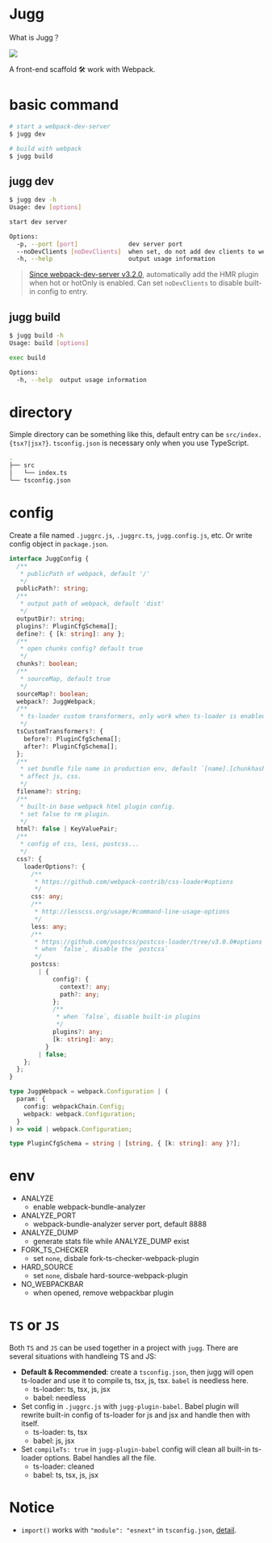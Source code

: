 # Jugg

What is Jugg？

![](https://d1u5p3l4wpay3k.cloudfront.net/dota2_gamepedia/0/03/Juggernaut_icon.png?version=99b0ef7bad0a95b1a29110f536607f9e)

A front-end scaffold 🛠️ work with Webpack.

# basic command

```bash
# start a webpack-dev-server
$ jugg dev

# build with webpack
$ jugg build
```

## jugg dev

```bash
$ jugg dev -h
Usage: dev [options]

start dev server

Options:
  -p, --port [port]              dev server port
  --noDevClients [noDevClients]  when set, do not add dev clients to webpack entry  (default: false)
  -h, --help                     output usage information

```

> [Since webpack-dev-server v3.2.0](https://github.com/webpack/webpack-dev-server/releases/tag/v3.2.0), automatically add the HMR plugin when hot or hotOnly is enabled. Can set `noDevClients` to disable built-in config to entry.

## jugg build

```bash
$ jugg build -h
Usage: build [options]

exec build

Options:
  -h, --help  output usage information
```

# directory

Simple directory can be something like this, default entry can be `src/index.{tsx?|jsx?}`. `tsconfig.json` is necessary only when you use TypeScript.

```bash
.
├── src
│   └── index.ts
└── tsconfig.json

```

# config

Create a file named `.juggrc.js`, `.juggrc.ts`, `jugg.config.js`, etc. Or write config object in `package.json`.

```ts
interface JuggConfig {
  /**
   * publicPath of webpack, default '/'
   */
  publicPath?: string;
  /**
   * output path of webpack, default 'dist'
   */
  outputDir?: string;
  plugins?: PluginCfgSchema[];
  define?: { [k: string]: any };
  /**
   * open chunks config? default true
   */
  chunks?: boolean;
  /**
   * sourceMap, default true
   */
  sourceMap?: boolean;
  webpack?: JuggWebpack;
  /**
   * ts-loader custom transformers, only work when ts-loader is enabled
   */
  tsCustomTransformers?: {
    before?: PluginCfgSchema[];
    after?: PluginCfgSchema[];
  };
  /**
   * set bundle file name in production env, default `[name].[chunkhash]`.
   * affect js, css.
   */
  filename?: string;
  /**
   * built-in base webpack html plugin config.
   * set false to rm plugin.
   */
  html?: false | KeyValuePair;
  /**
   * config of css, less, postcss...
   */
  css?: {
    loaderOptions?: {
      /**
       * https://github.com/webpack-contrib/css-loader#options
       */
      css: any;
      /**
       * http://lesscss.org/usage/#command-line-usage-options
       */
      less: any;
      /**
       * https://github.com/postcss/postcss-loader/tree/v3.0.0#options
       * when `false`, disable the `postcss`
       */
      postcss:
        | {
            config?: {
              context?: any;
              path?: any;
            };
            /**
             * when `false`, disable built-in plugins
             */
            plugins?: any;
            [k: string]: any;
          }
        | false;
    };
  };
}

type JuggWebpack = webpack.Configuration | (
  param: {
    config: webpackChain.Config;
    webpack: webpack.Configuration;
  }
) => void | webpack.Configuration;

type PluginCfgSchema = string | [string, { [k: string]: any }?];
```

# env

- ANALYZE
  - enable webpack-bundle-analyzer
- ANALYZE_PORT
  - webpack-bundle-analyzer server port, default 8888
- ANALYZE_DUMP
  - generate stats file while ANALYZE_DUMP exist
- FORK_TS_CHECKER
  - set `none`, disbale fork-ts-checker-webpack-plugin
- HARD_SOURCE
  - set `none`, disbale hard-source-webpack-plugin
- NO_WEBPACKBAR
  - when opened, remove webpackbar plugin

# `TS` or `JS`

Both `TS` and `JS` can be used together in a project with `jugg`. There are several situations with handleing TS and JS:

- **Default & Recommended**: create a `tsconfig.json`, then jugg will open ts-loader and use it to compile ts, tsx, js, tsx. `babel` is needless here.
  - ts-loader: ts, tsx, js, jsx
  - babel: needless
- Set config in `.juggrc.js` with `jugg-plugin-babel`. Babel plugin will rewrite built-in config of ts-loader for js and jsx and handle then with itself.
  - ts-loader: ts, tsx
  - babel: js, jsx
- Set `compileTs: true` in `jugg-plugin-babel` config will clean all built-in ts-loader options. Babel handles all the file.
  - ts-loader: cleaned
  - babel: ts, tsx, js, jsx

# Notice

- `import()` works with `"module": "esnext"` in `tsconfig.json`, [detail](https://github.com/webpack/webpack/issues/5703#issuecomment-357512412).
